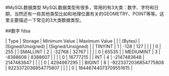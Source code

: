 #MySQL数据类型
MySQL数据类型有很多，常用的有3大类：数字、字符和日期，当然还有一些其他类型比如和地理位置有关的GEOMETRY、POINT等等。这里主要描述一下常见的3大类数据类型。

##数字
fdsa

|    Type   |  Storage  |  Minimum Value        |   Maximum Value   |
|           | (Bytes)    | (Signed/Unsigned)      | (Signed/Unsigned)  |
| TINYINT    | 1          | -128                   | 127                |
|           |           | 0                      | 255                |
| SMALLINT   | 2          | -32768                 | 32767              |
|           |           | 0                      | 65535              |
| MEDIUMINT  | 3          | -8388608               | 8388607            |
|           |           | 0                      | 16777215           | 
| INT        | 4          | -2147483648            | 2147483647         |
|           |           | 0                      | 4294967295         |
| BIGINT     | 8          | -9223372036854775808   | 9223372036854775807 |
|           |           | 0                      | 18446744073709551615 |